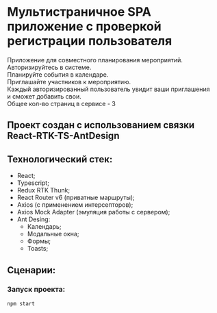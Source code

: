# Мультистраничное SPA приложение с проверкой регистрации пользователя

Приложение для совместного планирования мероприятий.  
Авторизируйтесь в системе.  
Планируйте события в календаре.  
Приглашайте участников к мероприятию.  
Каждый авторизированный пользователь увидит ваши приглашения  
и сможет добавить свои.  
Общее кол-во страниц в сервисе - 3

## Проект создан с использованием связки React-RTK-TS-AntDesign  

## Технологический стек:
- React;
- Typescript;
- Redux RTK Thunk;
- React Router v6 (приватные маршруты);
- Axios (с применением интерсепторов);
- Axios Mock Adapter (эмуляция работы с сервером);
- Ant Desing:
  - Календарь;
  - Модальные окна;
  - Формы;
  - Toasts;

## Сценарии:

### Запуск проекта:

```bash
npm start
```